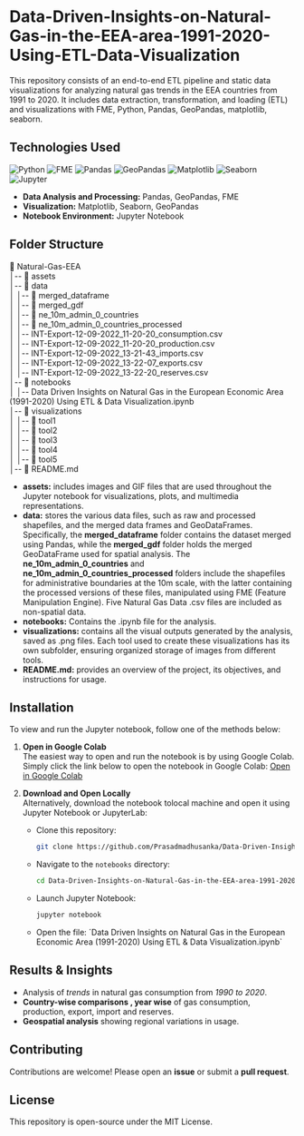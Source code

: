 # Data-Driven-Insights-on-Natural-Gas-in-the-EEA-area-1991-2020-Using-ETL-Data-Visualization
This repository consists of an end-to-end ETL pipeline and static data visualizations for analyzing natural gas trends in the EEA countries from 1991 to 2020. It includes data extraction, transformation, and loading (ETL) and visualizations with FME, Python, Pandas, GeoPandas, matplotlib, seaborn.

## **Technologies Used**
![Python](https://img.shields.io/badge/python-3670A0?style=for-the-badge&logo=python&logoColor=ffdd54) ![FME](https://img.shields.io/badge/FME-FCCF00?style=for-the-badge&logo=fme&logoColor=black) ![Pandas](https://img.shields.io/badge/pandas-%23150458.svg?style=for-the-badge&logo=pandas&logoColor=white&color=4B164C) ![GeoPandas](https://img.shields.io/badge/GeoPandas-00876c.svg?style=for-the-badge&logo=geopandas&logoColor=white) ![Matplotlib](https://img.shields.io/badge/Matplotlib-%23ffffff.svg?style=for-the-badge&logo=Matplotlib&logoColor=black&color=E52020) ![Seaborn](https://img.shields.io/badge/Seaborn-1f77b4.svg?style=for-the-badge&logo=seaborn&logoColor=white&color=C14600) ![Jupyter](https://img.shields.io/badge/Jupyter-DA5B0B?style=for-the-badge&logo=jupyter&logoColor=white)

- **Data Analysis and Processing:** Pandas, GeoPandas, FME
- **Visualization:** Matplotlib, Seaborn, GeoPandas
- **Notebook Environment:** Jupyter Notebook

## **Folder Structure**
📂 Natural-Gas-EEA  
│-- 📁 assets  
│-- 📁 data  
│   │-- 📁 merged_dataframe   
│   │-- 📁 merged_gdf  
│   │-- 📁 ne_10m_admin_0_countries  
│   │-- 📁 ne_10m_admin_0_countries_processed  
│   │-- INT-Export-12-09-2022_11-20-20_consumption.csv  
│   │-- INT-Export-12-09-2022_11-20-20_production.csv  
│   │-- INT-Export-12-09-2022_13-21-43_imports.csv  
│   │-- INT-Export-12-09-2022_13-22-07_exports.csv  
│   │-- INT-Export-12-09-2022_13-22-20_reserves.csv  
│-- 📁 notebooks  
│   │-- Data Driven Insights on Natural Gas in the European Economic Area (1991-2020) Using ETL & Data Visualization.ipynb  
│-- 📁 visualizations  
│   │-- 📁 tool1  
│   │-- 📁 tool2  
│   │-- 📁 tool3  
│   │-- 📁 tool4  
│   │-- 📁 tool5  
│-- 📄 README.md

- **assets:** includes images and GIF files that are used throughout the Jupyter notebook for visualizations, plots, and multimedia representations.
- **data:** stores the various data files, such as raw and processed shapefiles, and the merged data frames and GeoDataFrames.
  Specifically, the **merged_dataframe** folder contains the dataset merged using Pandas, while the **merged_gdf** folder holds the merged GeoDataFrame used for spatial analysis. The **ne_10m_admin_0_countries** and **ne_10m_admin_0_countries_processed** folders include the shapefiles for administrative boundaries at the 10m scale, with the latter containing the processed versions of these files, manipulated using FME (Feature Manipulation Engine). Five Natural Gas Data .csv files are included as non-spatial data.
- **notebooks:** Contains the .ipynb file for the analysis.
- **visualizations:** contains all the visual outputs generated by the analysis, saved as .png files. Each tool used to create these visualizations has its own subfolder, ensuring organized storage of images from different tools.
- **README.md:** provides an overview of the project, its objectives, and instructions for usage.

## Installation
To view and run the Jupyter notebook, follow one of the methods below:

1. **Open in Google Colab**  
   The easiest way to open and run the notebook is by using Google Colab. Simply click the link below to open the notebook in Google Colab:
   [Open in Google Colab](https://colab.research.google.com/github/Prasadmadhusanka/Data-Driven-Insights-on-Natural-Gas-in-the-EEA-area-1991-2020-Using-ETL-Data-Visualization/blob/main/notebooks/Data%20Driven%20Insights%20on%20Natural%20Gas%20in%20the%20European%20Economic%20Area%20(1991-2020)%20Using%20ETL%20%26%20Data%20Visualization.ipynb)
   
2. **Download and Open Locally**  
   Alternatively, download the notebook tolocal machine and open it using Jupyter Notebook or JupyterLab:
   - Clone this repository:
     ```bash
     git clone https://github.com/Prasadmadhusanka/Data-Driven-Insights-on-Natural-Gas-in-the-EEA-area-1991-2020-Using-ETL-Data-Visualization.git
     ```
   - Navigate to the `notebooks` directory:
     ```bash
     cd Data-Driven-Insights-on-Natural-Gas-in-the-EEA-area-1991-2020-Using-ETL-Data-Visualization/notebooks
     ```
   - Launch Jupyter Notebook:
     ```bash
     jupyter notebook
     ```
   - Open the file: ´Data Driven Insights on Natural Gas in the European Economic Area (1991-2020) Using ETL & Data Visualization.ipynb`

## **Results & Insights**
- Analysis of *trends* in natural gas consumption from *1990 to 2020*.
- **Country-wise comparisons , year wise** of gas consumption, production, export, import and reserves.
- **Geospatial analysis** showing regional variations in usage.

## **Contributing**
Contributions are welcome! Please open an **issue** or submit a **pull request**.

## **License**
This repository is open-source under the MIT License.







